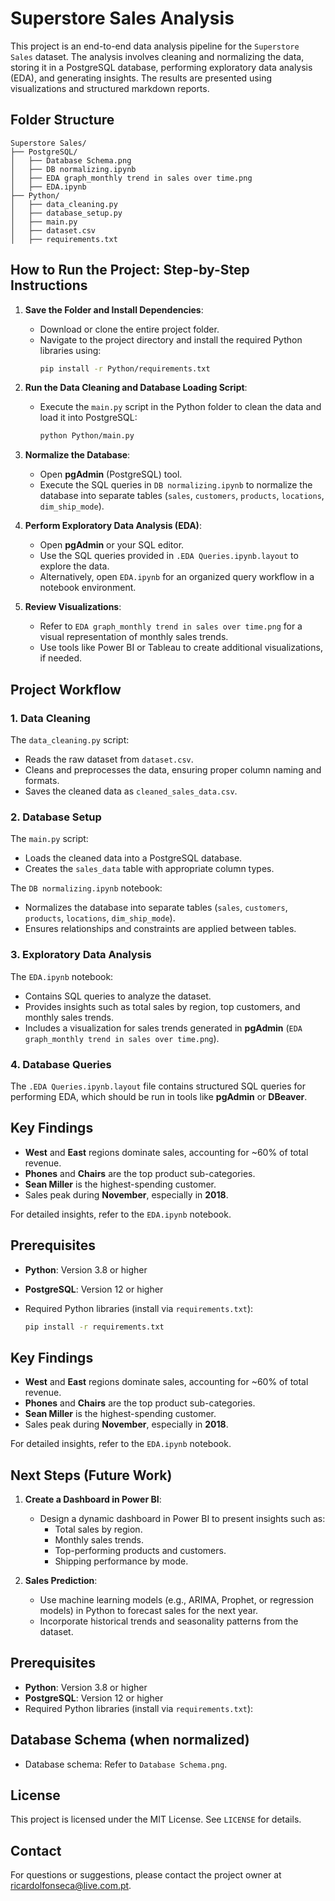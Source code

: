 # Superstore Sales Analysis

This project is an end-to-end data analysis pipeline for the `Superstore Sales` dataset. The analysis involves cleaning and normalizing the data, storing it in a PostgreSQL database, performing exploratory data analysis (EDA), and generating insights. The results are presented using visualizations and structured markdown reports.

## Folder Structure


```
Superstore Sales/
├── PostgreSQL/
│   ├── Database Schema.png
│   ├── DB normalizing.ipynb
│   ├── EDA graph_monthly trend in sales over time.png
│   ├── EDA.ipynb
├── Python/
│   ├── data_cleaning.py
│   ├── database_setup.py
│   ├── main.py
│   ├── dataset.csv
│   ├── requirements.txt
```

## How to Run the Project: Step-by-Step Instructions

1. **Save the Folder and Install Dependencies**:
   - Download or clone the entire project folder.
   - Navigate to the project directory and install the required Python libraries using:
     ```bash
     pip install -r Python/requirements.txt
     ```

2. **Run the Data Cleaning and Database Loading Script**:
   - Execute the `main.py` script in the Python folder to clean the data and load it into PostgreSQL:
     ```bash
     python Python/main.py
     ```

3. **Normalize the Database**:
   - Open **pgAdmin** (PostgreSQL) tool.
   - Execute the SQL queries in `DB normalizing.ipynb` to normalize the database into separate tables (`sales`,  `customers`, `products`, `locations`, `dim_ship_mode`).

4. **Perform Exploratory Data Analysis (EDA)**:
   - Open **pgAdmin** or your SQL editor.
   - Use the SQL queries provided in `.EDA Queries.ipynb.layout` to explore the data.
   - Alternatively, open `EDA.ipynb` for an organized query workflow in a notebook environment.

5. **Review Visualizations**:
   - Refer to `EDA graph_monthly trend in sales over time.png` for a visual representation of monthly sales trends.
   - Use tools like Power BI or Tableau to create additional visualizations, if needed.


## Project Workflow

### 1. **Data Cleaning**
The `data_cleaning.py` script:
- Reads the raw dataset from `dataset.csv`.
- Cleans and preprocesses the data, ensuring proper column naming and formats.
- Saves the cleaned data as `cleaned_sales_data.csv`.

### 2. **Database Setup**
The `main.py` script:
- Loads the cleaned data into a PostgreSQL database.
- Creates the `sales_data` table with appropriate column types.

The `DB normalizing.ipynb` notebook:
- Normalizes the database into separate tables (`sales`, `customers`, `products`, `locations`, `dim_ship_mode`).
- Ensures relationships and constraints are applied between tables.

### 3. **Exploratory Data Analysis**
The `EDA.ipynb` notebook:
- Contains SQL queries to analyze the dataset.
- Provides insights such as total sales by region, top customers, and monthly sales trends.
- Includes a visualization for sales trends generated in **pgAdmin** (`EDA graph_monthly trend in sales over time.png`).

### 4. **Database Queries**
The `.EDA Queries.ipynb.layout` file contains structured SQL queries for performing EDA, which should be run in tools like **pgAdmin** or **DBeaver**.

## Key Findings
- **West** and **East** regions dominate sales, accounting for ~60% of total revenue.
- **Phones** and **Chairs** are the top product sub-categories.
- **Sean Miller** is the highest-spending customer.
- Sales peak during **November**, especially in **2018**.

For detailed insights, refer to the `EDA.ipynb` notebook.

## Prerequisites
- **Python**: Version 3.8 or higher
- **PostgreSQL**: Version 12 or higher
- Required Python libraries (install via `requirements.txt`):
  
    ```bash
    pip install -r requirements.txt
    ```

## Key Findings
- **West** and **East** regions dominate sales, accounting for ~60% of total revenue.
- **Phones** and **Chairs** are the top product sub-categories.
- **Sean Miller** is the highest-spending customer.
- Sales peak during **November**, especially in **2018**.

For detailed insights, refer to the `EDA.ipynb` notebook.

## Next Steps (Future Work)

1. **Create a Dashboard in Power BI**:
   - Design a dynamic dashboard in Power BI to present insights such as:
     - Total sales by region.
     - Monthly sales trends.
     - Top-performing products and customers.
     - Shipping performance by mode.

2. **Sales Prediction**:
   - Use machine learning models (e.g., ARIMA, Prophet, or regression models) in Python to forecast sales for the next year.
   - Incorporate historical trends and seasonality patterns from the dataset.


## Prerequisites
- **Python**: Version 3.8 or higher
- **PostgreSQL**: Version 12 or higher
- Required Python libraries (install via `requirements.txt`):

## Database Schema (when normalized)
- Database schema: Refer to `Database Schema.png`.

## License
This project is licensed under the MIT License. See `LICENSE` for details.

## Contact
For questions or suggestions, please contact the project owner at ricardolfonseca@live.com.pt.
